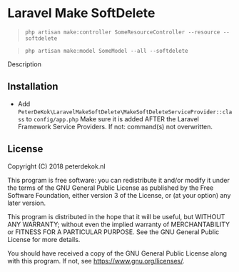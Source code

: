 # Laravel Make SoftDelete

> `php artisan make:controller SomeResourceController --resource --softdelete`

> `php artisan make:model SomeModel --all --softdelete`

Description

## Installation

- Add `PeterDeKok\LaravelMakeSoftDelete\MakeSoftDeleteServiceProvider::class` to `config/app.php`
Make sure it is added AFTER the Laravel Framework Service Providers. If not: command(s) not overwritten.

## License

Copyright (C) 2018 peterdekok.nl

This program is free software: you can redistribute it and/or modify it under the terms of 
the GNU General Public License as published by the Free Software Foundation, 
either version 3 of the License, or (at your option) any later version.

This program is distributed in the hope that it will be useful, but WITHOUT ANY WARRANTY; 
without even the implied warranty of MERCHANTABILITY or FITNESS FOR A PARTICULAR PURPOSE. 
See the GNU General Public License for more details.

You should have received a copy of the GNU General Public License along with this program. 
If not, see <https://www.gnu.org/licenses/>.
